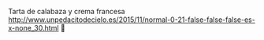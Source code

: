Tarta de calabaza y crema francesa	http://www.unpedacitodecielo.es/2015/11/normal-0-21-false-false-false-es-x-none_30.html	
਍